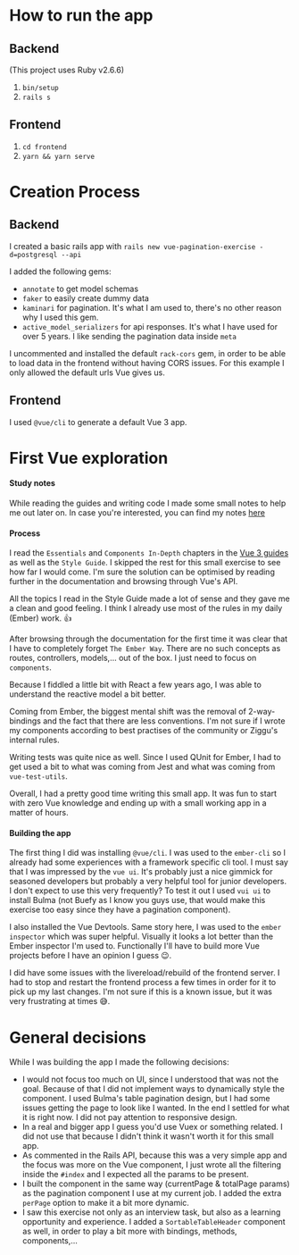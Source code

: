 # How to run the app

## Backend

(This project uses Ruby v2.6.6)

1. `bin/setup`
2. `rails s`

## Frontend

1. `cd frontend`
2. `yarn && yarn serve`

# Creation Process

## Backend

I created a basic rails app with `rails new vue-pagination-exercise -d=postgresql --api`

I added the following gems:
- `annotate` to get model schemas
- `faker` to easily create dummy data
- `kaminari` for pagination. It's what I am used to, there's no other reason why I used this gem.
- `active_model_serializers` for api responses. It's what I have used for over 5 years. I like sending the pagination data inside `meta`

I uncommented and installed the default `rack-cors` gem, in order to be able to load data in the frontend without having CORS issues. For this example I only allowed the default urls Vue gives us.

## Frontend

I used `@vue/cli` to generate a default Vue 3 app.

# First Vue exploration

#### Study notes
While reading the guides and writing code I made some small notes to help me out later on.
In case you're interested, you can find my notes [here](https://www.notion.so/Study-Notes-827be348dfba422bac7e7214674c0578)

#### Process
I read the `Essentials` and `Components In-Depth` chapters in the [Vue 3 guides](https://v3.vuejs.org/guide/installation.html#release-notes) as well as the `Style Guide`. I skipped the rest for this small exercise to see how far I would come. I'm sure the solution can be optimised by reading further in the documentation and browsing through Vue's API.

All the topics I read in the Style Guide made a lot of sense and they gave me a clean and good feeling.
I think I already use most of the rules in my daily (Ember) work. 👍

After browsing through the documentation for the first time it was clear that I have to completely forget `The Ember Way`. There are no such concepts as routes, controllers, models,... out of the box. I just need to focus on `components`.

Because I fiddled a little bit with React a few years ago, I was able to understand the reactive model a bit better.

Coming from Ember, the biggest mental shift was the removal of 2-way-bindings and the fact that there are less conventions. I'm not sure if I wrote my components according to best practises of the community or Ziggu's internal rules.

Writing tests was quite nice as well. Since I used QUnit for Ember, I had to get used a bit to what was coming from Jest and what was coming from `vue-test-utils`.

Overall, I had a pretty good time writing this small app. It was fun to start with zero Vue knowledge and ending up with a small working app in a matter of hours.

#### Building the app

The first thing I did was installing `@vue/cli`. I was used to the `ember-cli` so I already had some experiences with a framework specific cli tool. I must say that I was impressed by the `vue ui`. It's probably just a nice gimmick for seasoned developers but probably a very helpful tool for junior developers. I don't expect to use this very frequently? To test it out I used `vui ui` to install Bulma (not Buefy as I know you guys use, that would make this exercise too easy since they have a pagination component).

I also installed the Vue Devtools. Same story here, I was used to the `ember inspector` which was super helpful.
Visually it looks a lot better than the Ember inspector I'm used to. Functionally I'll have to build more Vue projects before I have an opinion I guess 😉.

I did have some issues with the livereload/rebuild of the frontend server. I had to stop and restart the frontend process a few times in order for it to pick up my last changes. I'm not sure if this is a known issue, but it was very frustrating at times 😅.

# General decisions

While I was building the app I made the following decisions:
- I would not focus too much on UI, since I understood that was not the goal. Because of that I did not implement ways to dynamically style the component.
I used Bulma's table pagination design, but I had some issues getting the page to look like I wanted. In the end I settled for what it is right now. I did not pay attention to responsive design.
- In a real and bigger app I guess you'd use Vuex or something related. I did not use that because I didn't think it wasn't worth it for this small app.
- As commented in the Rails API, because this was a very simple app and the focus was more on the Vue component, I just wrote all the filtering inside the `#index` and I expected all the params to be present.
- I built the component in the same way (currentPage & totalPage params) as the pagination component I use at my current job. I added the extra `perPage` option to make it a bit more dynamic.
- I saw this exercise not only as an interview task, but also as a learning opportunity and experience. I added a `SortableTableHeader` component as well, in order to play a bit more with bindings, methods, components,...
